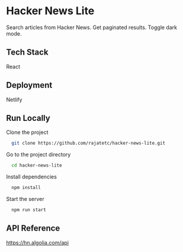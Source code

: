 
# Hacker News Lite

Search articles from Hacker News. 
Get paginated results. 
Toggle dark mode.


## Tech Stack

React


## Deployment

Netlify

  
## Run Locally

Clone the project

```bash
  git clone https://github.com/rajatetc/hacker-news-lite.git
```

Go to the project directory

```bash
  cd hacker-news-lite
```

Install dependencies

```bash
  npm install
```

Start the server

```bash
  npm run start
```


## API Reference

https://hn.algolia.com/api

  

  
